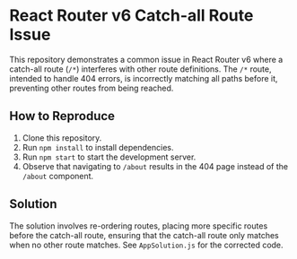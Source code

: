 # React Router v6 Catch-all Route Issue

This repository demonstrates a common issue in React Router v6 where a catch-all route (`/*`) interferes with other route definitions.  The `/*` route, intended to handle 404 errors, is incorrectly matching all paths before it, preventing other routes from being reached.

## How to Reproduce

1. Clone this repository.
2. Run `npm install` to install dependencies.
3. Run `npm start` to start the development server.
4. Observe that navigating to `/about` results in the 404 page instead of the `/about` component.

## Solution

The solution involves re-ordering routes, placing more specific routes before the catch-all route, ensuring that the catch-all route only matches when no other route matches.  See `AppSolution.js` for the corrected code.